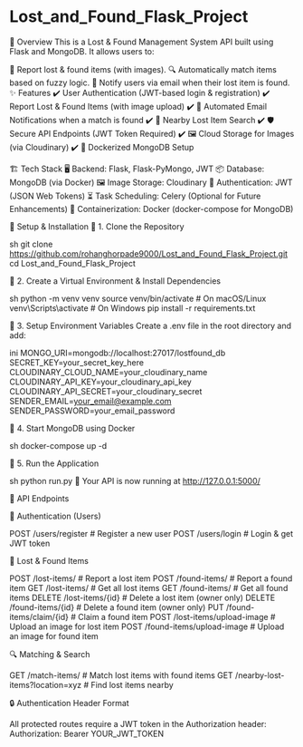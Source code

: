 # Lost_and_Found_Flask_Project

📌 Overview
This is a Lost & Found Management System API built using Flask and MongoDB.
It allows users to:

📢 Report lost & found items (with images).
🔍 Automatically match items based on fuzzy logic.
📩 Notify users via email when their lost item is found.
✨ Features
✔️ User Authentication (JWT-based login & registration)
✔️ Report Lost & Found Items (with image upload)
✔️ 🔔 Automated Email Notifications when a match is found
✔️ 📍 Nearby Lost Item Search
✔️ 🛡️ Secure API Endpoints (JWT Token Required)
✔️ 🖼️ Cloud Storage for Images (via Cloudinary)
✔️ 🐳 Dockerized MongoDB Setup

🏗️ Tech Stack
🖥️ Backend: Flask, Flask-PyMongo, JWT
📦 Database: MongoDB (via Docker)
🖼️ Image Storage: Cloudinary
🔐 Authentication: JWT (JSON Web Tokens)
⏳ Task Scheduling: Celery (Optional for Future Enhancements)
🐳 Containerization: Docker (docker-compose for MongoDB)

🚀 Setup & Installation
🔹 1. Clone the Repository

sh
git clone https://github.com/rohanghorpade9000/Lost_and_Found_Flask_Project.git
cd Lost_and_Found_Flask_Project

🔹 2. Create a Virtual Environment & Install Dependencies

sh
python -m venv venv
source venv/bin/activate   # On macOS/Linux
venv\Scripts\activate      # On Windows
pip install -r requirements.txt

🔹 3. Setup Environment Variables
Create a .env file in the root directory and add:

ini
MONGO_URI=mongodb://localhost:27017/lostfound_db
SECRET_KEY=your_secret_key_here
CLOUDINARY_CLOUD_NAME=your_cloudinary_name
CLOUDINARY_API_KEY=your_cloudinary_api_key
CLOUDINARY_API_SECRET=your_cloudinary_secret
SENDER_EMAIL=your_email@example.com
SENDER_PASSWORD=your_email_password

🔹 4. Start MongoDB using Docker

sh
docker-compose up -d

🔹 5. Run the Application

sh
python run.py
🚀 Your API is now running at http://127.0.0.1:5000/

📡 API Endpoints

🔐 Authentication (Users)

POST   /users/register       # Register a new user
POST   /users/login          # Login & get JWT token

📢 Lost & Found Items

POST   /lost-items/                  # Report a lost item
POST   /found-items/                 # Report a found item
GET    /lost-items/                  # Get all lost items
GET    /found-items/                 # Get all found items
DELETE /lost-items/{id}              # Delete a lost item (owner only)
DELETE /found-items/{id}             # Delete a found item (owner only)
PUT    /found-items/claim/{id}       # Claim a found item
POST   /lost-items/upload-image      # Upload an image for lost item
POST   /found-items/upload-image     # Upload an image for found item

🔍 Matching & Search

GET    /match-items/                          # Match lost items with found items
GET    /nearby-lost-items?location=xyz        # Find lost items nearby

🔒 Authentication Header Format

All protected routes require a JWT token in the Authorization header:
Authorization: Bearer YOUR_JWT_TOKEN
